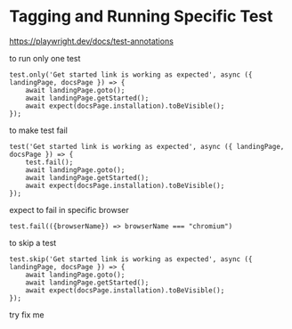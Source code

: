 # Tagging and Running Specific Test

https://playwright.dev/docs/test-annotations

to run only one test
```code
test.only('Get started link is working as expected', async ({ landingPage, docsPage }) => {
    await landingPage.goto();
    await landingPage.getStarted();
    await expect(docsPage.installation).toBeVisible();
});
```

to make test fail
```code
test('Get started link is working as expected', async ({ landingPage, docsPage }) => {
    test.fail();
    await landingPage.goto();
    await landingPage.getStarted();
    await expect(docsPage.installation).toBeVisible();
});
```

expect to fail in specific browser
```code
test.fail(({browserName}) => browserName === "chromium")
```

to skip a test
```code
test.skip('Get started link is working as expected', async ({ landingPage, docsPage }) => {
    await landingPage.goto();
    await landingPage.getStarted();
    await expect(docsPage.installation).toBeVisible();
});
```

try fix me